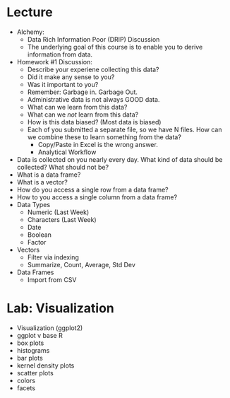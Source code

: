 # Lecture
- Alchemy:
    - Data Rich Information Poor (DRIP) Discussion
    - The underlying goal of this course is to enable you to derive
      information from data.
- Homework #1 Discussion: 
    - Describe your experiene collecting this data?
    - Did it make any sense to you?
    - Was it important to you?
    - Remember: Garbage in. Garbage Out.
    - Administrative data is not always GOOD data.
    - What can we learn from this data?
    - What can we _not_ learn from this data?
    - How is this data biased? (Most data is biased)
    - Each of you submitted a separate file, so we have N files. How
      can we combine these to learn something from the data?
        - Copy/Paste in Excel is the wrong answer.
        - Analytical Workflow
- Data is collected on you nearly every day. What kind of data should
  be collected? What should not be?
- What is a data frame?
- What is a vector?
- How do you access a single row from a data frame?
- How to you access a single column from a data frame?
- Data Types
    - Numeric (Last Week)
    - Characters (Last Week)
    - Date
    - Boolean
    - Factor
- Vectors
    - Filter via indexing
    - Summarize, Count, Average, Std Dev
- Data Frames
    - Import from CSV

# Lab: Visualization
- Visualization (ggplot2)
- ggplot v base R
- box plots
- histograms
- bar plots
- kernel density plots
- scatter plots
- colors
- facets
